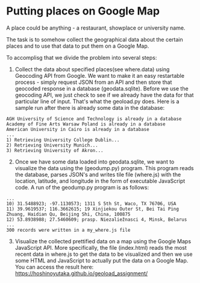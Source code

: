 #  Putting places on Google Map

A place could be anything - a restaurant, showplace or university name.

The task is to somehow collect the geographical data about the certain places and to use that data to put them on a Google Map.

To accomplisg that we divide the problem into several steps:
1. Collect the data about specified places(see where.data) using Geocoding API from Google. We want to make it an easy restartable process - simply request JSON from an API and then store that geocoded response in a database (geodata.sqlite). Before we use the geocoding API, we just check to see if we already have the data for that particular line of input. That's what the geoload.py does.
Here is a sample run after there is already some data in the database:
```
AGH University of Science and Technology is already in a database
Academy of Fine Arts Warsaw Poland is already in a database
American University in Cairo is already in a database
...
1) Retrieving University College Dublin...
2) Retrieving University Munich...
3) Retrieving University of Akron...
```
2. Once we have some data loaded into geodata.sqlite, we want to visualize the data using the (geodump.py) program. This program reads the database, parses JSON's and writes tile file (where.js) with the location, latitude, and longitude in the form of executable JavaScript code. 
A run of the geodump.py program is as follows:
```
...
10) 31.5488923; -97.1130573; 1311 S 5th St, Waco, TX 76706, USA
11) 39.9619537; 116.3662615; 19 Xinjiekou Outer St, Bei Tai Ping Zhuang, Haidian Qu, Beijing Shi, China, 100875
12) 53.8938988; 27.5460609; prasp. Niezaliežnasci 4, Minsk, Belarus
...
300 records were written in a my_where.js file
```
3. Visualize the collected prettified data on a map using the Google Maps JavaScript API. More specifically, the file (index.html) reads the most recent data in where.js to get the data to be visualized and then we use some HTML and JavaScript to actually put the data on a Google Map. You can access the result here: https://hoshinoyutaka.github.io/geoload_assignment/
